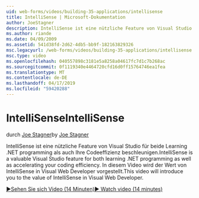 ```yaml
---
uid: web-forms/videos/building-35-applications/intellisense
title: IntelliSense | Microsoft-Dokumentation
author: JoeStagner
description: IntelliSense ist eine nützliche Feature von Visual Studio für beide Learning .NET programming als auch Ihre Codeeffizienz beschleunigen. Dieses Video bietet eine Einführung...
ms.author: riande
ms.date: 04/09/2009
ms.assetid: 541d38fd-2d62-4db5-bb9f-182163829326
msc.legacyurl: /web-forms/videos/building-35-applications/intellisense
msc.type: video
ms.openlocfilehash: 040557898c3181e5a8258a04617fc7d1c7b268ac
ms.sourcegitcommit: 0f1119340e4464720cfd16d0ff15764746ea1fea
ms.translationtype: MT
ms.contentlocale: de-DE
ms.lasthandoff: 04/17/2019
ms.locfileid: "59420288"
---
```

# <a name="intellisense"></a><span data-ttu-id="c9109-104">IntelliSense</span><span class="sxs-lookup"><span data-stu-id="c9109-104">IntelliSense</span></span>

<span data-ttu-id="c9109-105">durch [Joe Stagner](https://github.com/JoeStagner)</span><span class="sxs-lookup"><span data-stu-id="c9109-105">by [Joe Stagner](https://github.com/JoeStagner)</span></span>

<span data-ttu-id="c9109-106">IntelliSense ist eine nützliche Feature von Visual Studio für beide Learning .NET programming als auch Ihre Codeeffizienz beschleunigen.</span><span class="sxs-lookup"><span data-stu-id="c9109-106">IntelliSense is a valuable Visual Studio feature for both learning .NET programming as well as accelerating your coding efficiency.</span></span> <span data-ttu-id="c9109-107">In diesem Video wird der Wert von IntelliSense in Visual Web Developer vorgestellt.</span><span class="sxs-lookup"><span data-stu-id="c9109-107">This video will introduce you to the value of IntelliSense in Visual Web Developer.</span></span>

[<span data-ttu-id="c9109-108">&#9654;Sehen Sie sich Video (14 Minuten)</span><span class="sxs-lookup"><span data-stu-id="c9109-108">&#9654; Watch video (14 minutes)</span></span>](https://channel9.msdn.com/Blogs/ASP-NET-Site-Videos/intellisense)
